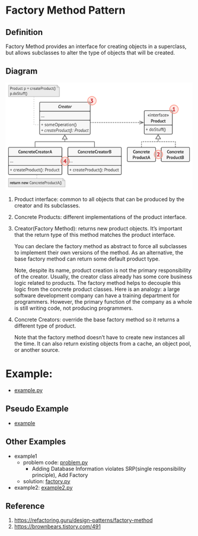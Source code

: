 # Factory Method Pattern

## Definition
Factory Method provides an interface for creating objects in a superclass, but allows subclasses to alter the type of objects that will be created.

## Diagram
![alt text](concept/structure.png)

1. Product interface: common to all objects that can be produced by the creator and its subclasses.

2. Concrete Products: different implementations of the product interface.

3. Creator(Factory Method): returns new product objects. It’s important that the return type of this method matches the product interface. 
   
   
   You can declare the factory method as abstract to force all subclasses to implement their own versions of the method. As an alternative, the base factory method can return some default product type.
   
   Note, despite its name, product creation is not the primary responsibility of the creator. Usually, the creator class already has some core business logic related to products. The factory method helps to decouple this logic from the concrete product classes. Here is an analogy: a large software development company can have a training department for programmers. However, the primary function of the company as a whole is still writing code, not producing programmers.

4. Concrete Creators: override the base factory method so it returns a different type of product.
   
   Note that the factory method doesn’t have to create new instances all the time. It can also return existing objects from a cache, an object pool, or another source.

# Example:
- [example.py](concept/example.png)

## Pseudo Example
- [example](pseudocode)

## Other Examples
- example1
  - problem code: [problem.py](other_examples/problem.py)
    - Adding Database Information violates SRP(single responsibility principle), Add Factory
  - solution: [factory.py](other_examples/factory.py) 
- example2: [example2.py](other_examples/example2.py)

## Reference
1. https://refactoring.guru/design-patterns/factory-method
2. https://brownbears.tistory.com/491